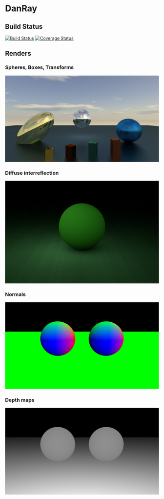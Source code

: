 # DanRay

## Build Status

[![Build Status](https://travis-ci.org/danielthompson/danray.svg?branch=master)](https://travis-ci.org/danielthompson/danray)
[![Coverage Status](https://coveralls.io/repos/github/danielthompson/danray/badge.svg?branch=master)](https://coveralls.io/github/danielthompson/danray?branch=master)

## Renders

### Spheres, Boxes, Transforms

![Trace](renders/trace1.png)

### Diffuse interreflection

![Trace](renders/trace2.png)

### Normals

![Trace](renders/trace3.png)

### Depth maps

![Trace](renders/trace4.png)
